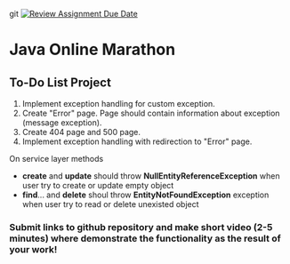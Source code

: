 git [![Review Assignment Due Date](https://classroom.github.com/assets/deadline-readme-button-24ddc0f5d75046c5622901739e7c5dd533143b0c8e959d652212380cedb1ea36.svg)](https://classroom.github.com/a/fcC7yEpn)
# Java Online Marathon
## To-Do List Project
1. Implement exception handling for custom exception.
2. Create "Error" page. Page should contain information about exception (message exception).
3. Create 404 page and 500 page.
4. Implement exception handling with redirection to "Error" page.

On service layer methods 
- **create** and **update** should throw **NullEntityReferenceException** when user try to create or update empty object
- **find**... and **delete** shoul throw **EntityNotFoundException** exception when user try to read or delete unexisted object

### Submit links to github repository and make short video (2-5 minutes) where demonstrate the functionality as the result of your work! ###
 

